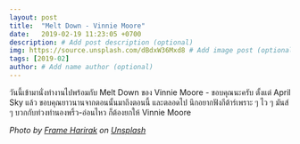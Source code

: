 ```yaml
---
layout: post
title:  "Melt Down - Vinnie Moore"
date:   2019-02-19 11:23:05 +0700
description: # Add post description (optional)
img: https://source.unsplash.com/dBdxW36Mxd8 # Add image post (optional)
tags: [2019-02]
author: # Add name author (optional)
---
```

วันนี้เข้ามานั่งทำงานไปพร้อมกับ Melt Down ของ Vinnie Moore - ขอบคุณนะครับ ตั้งแต่ April Sky แล้ว ขอบคุณยาวนานจากตอนนั้นมาถึงตอนนี้ และตลอดไป นึกอยากฟังกีต้าร์เพราะ ๆ ไว ๆ มันส์ ๆ บวกกับท่วงทำนองพริ้ว-อ่อนไหว ก็ต้องยกให้ Vinnie Moore

*Photo by [Frame Harirak](https://unsplash.com/@framemily) on [Unsplash](https://unsplash.com/)*
